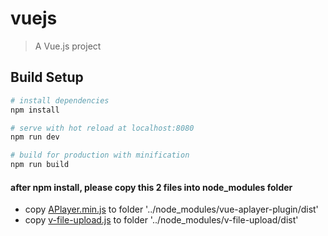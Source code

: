 # vuejs

> A Vue.js project

## Build Setup

``` bash
# install dependencies
npm install

# serve with hot reload at localhost:8080
npm run dev

# build for production with minification
npm run build

```

#### after npm install, please copy this 2 files into node_modules folder

* copy [APlayer.min.js](https://github.com/chrissetyawan/vue-audioplayer/blob/master/frontend-vue/APlayer.min.js)   to folder '../node_modules/vue-aplayer-plugin/dist'
* copy [v-file-upload.js](https://github.com/chrissetyawan/vue-audioplayer/blob/master/frontend-vue/v-file-upload.js) to folder '../node_modules/v-file-upload/dist'
